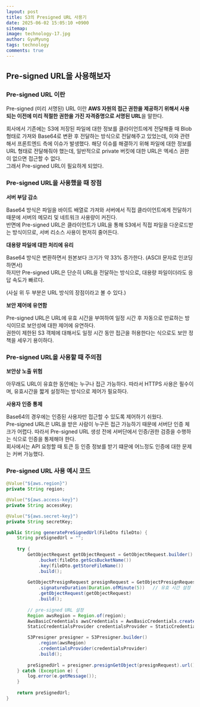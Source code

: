 ```yaml
---
layout:	post
title: S3의 Presigned URL 사용기
date: 2025-06-02 15:05:10 +0900
sitemap:
image: technology-17.jpg
author: GyuMyung
tags: technology
comments: true
---
```


## Pre-signed URL을 사용해보자
### Pre-signed URL 이란
Pre-signed (미리 서명된) URL 이란 **AWS 자원의 접근 권한을 제공하기 위해서 사용되는 이전에 미리 적절한 권한을 가진 자격증명으로 서명된 URL**을 말한다.

회사에서 기존에는 S3에 저장된 파일에 대한 정보를 클라이언트에게 전달해줄 때 Blob 형태로 가져와 Base64로 변환 후 전달하는 방식으로 전달해주고 있었는데, 이와 관련해서 프론트엔드 측에 이슈가 발생했다. 해당 이슈를 해결하기 위해 파일에 대한 정보를 URL 형태로 전달해줘야 했는데, 일반적으로 private 버킷에 대한 URL은 엑세스 권한이 없으면 접근할 수 없다.<br/>
그래서 Pre-signed URL이 필요하게 되었다.

### Pre-signed URL을 사용했을 때 장점
**서버 부담 감소**

Base64 방식은 파일을 바이트 배열로 가져와 서버에서 직접 클라이언트에게 전달하기 때문에 서버의 메모리 및 네트워크 사용량이 커진다.<br/>
반면에 Pre-signed URL은 클라이언트가 URL을 통해 S3에서 직접 파일을 다운로드받는 방식이므로, 서버 리소스 사용이 현저히 줄어든다.

**대용량 파일에 대한 처리에 유리**

Base64 방식은 변환하면서 원본보다 크기가 약 33% 증가한다. (ASCII 문자로 인코딩하면서)<br/>
하지만 Pre-signed URL은 단순히 URL을 전달하는 방식으로, 대용량 파일이더라도 응답 속도가 빠르다.

(사실 위 두 부분은 URL 방식의 장점이라고 볼 수 있다.)

**보안 제어에 유연함**

Pre-signed URL은 URL에 유효 시간을 부여하여 일정 시간 후 자동으로 만료하는 방식이므로 보안성에 대한 제어에 유연하다.<br/>
권한이 제한된 S3 객체에 대해서도 일정 시간 동안 접근을 허용한다는 식으로도 보안 정책을 세우기 용이하다.

### Pre-signed URL을 사용할 때 주의점
**보안상 노출 위험**

아무래도 URL이 유효한 동안에는 누구나 접근 가능하다. 따라서 HTTPS 사용은 필수이며, 유효시간을 짧게 설정하는 방식으로 제어가 필요하다.

**사용자 인증 통제**

Base64의 경우에는 인증된 사용자만 접근할 수 있도록 제어하기 쉬웠다.<br/>
Pre-signed URL은 URL을 받은 사람이 누구든 접근 가능하기 때문에 서버단 인증 체크가 어렵다. 따라서 Pre-signed URL 생성 전에 서버단에서 인증/권한 검증을 수행하는 식으로 인증을 통제해야 한다.<br/>
회사에서는 API 요청할 때 토큰 등 인증 정보를 받기 떄문에 어느정도 인증에 대한 문제는 커버 가능했다.

### Pre-signed URL 사용 예시 코드
```java
@Value("${aws.region}")
private String region;

@Value("${aws.access-key}")
private String accessKey;

@Value("${aws.secret-key}")
private String secretKey;

public String generatePreSignedUrl(FileDto fileDto) {
    String preSignedUrl = "";
    
    try {
        GetObjectRequest getObjectRequest = GetObjectRequest.builder()
            .bucket(fileDto.getGcsBucketName())
            .key(fileDto.getStoreFileName())
            .build();
        
        GetObjectPresignRequest presignRequest = GetObjectPresignRequest.builder()
            .signatureDuration(Duration.ofMinute(5))   // 유효 시간 설정
            .getObjectRequest(getObjectRequest)
            .build();
        
        // pre-signed URL 설정
        Region awsRegion = Region.of(region);
        AwsBasicCredentials awsCredentials = AwsBasicCredentials.create(accessKey, secretKey);
        StaticCredentialsProvider credentialsProvider = StaticCredentialsProvider.create(awsCredentials);

        S3Presigner presigner = S3Presigner.builder()
            .region(awsRegion)
            .credentialsProvider(credentialsProvider)
            .build();
        
        preSignedUrl = presigner.presignGetObject(presignRequest).url().toString();
    } catch (Exception e) {
        log.error(e.getMessage());
    }
    
    return preSignedUrl;
}
```

